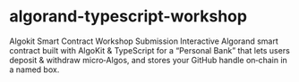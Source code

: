 # algorand-typescript-workshop
Algokit Smart Contract Workshop Submission  Interactive Algorand smart contract built with AlgoKit &amp; TypeScript for a “Personal Bank” that lets users deposit &amp; withdraw micro‑Algos, and stores your GitHub handle on‑chain in a named box.

